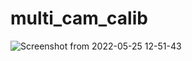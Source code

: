 # multi_cam_calib
![Screenshot from 2022-05-25 12-51-43](https://user-images.githubusercontent.com/12738633/170248789-c41764b2-6b11-41c0-a7d8-fbe5ed10a260.png)
